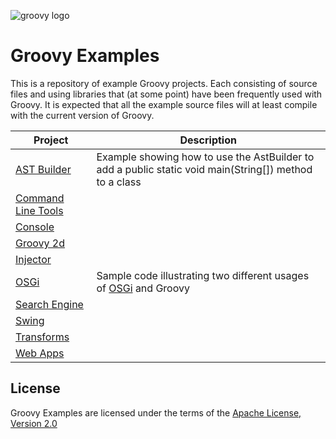 <!--

  SPDX-License-Identifier: Apache-2.0

  Licensed under the Apache License, Version 2.0 (the "License");
  you may not use this file except in compliance with the License.
  You may obtain a copy of the License at

    https://www.apache.org/licenses/LICENSE-2.0

  Unless required by applicable law or agreed to in writing, software
  distributed under the License is distributed on an "AS IS" BASIS,
  WITHOUT WARRANTIES OR CONDITIONS OF ANY KIND, either express or implied.
  See the License for the specific language governing permissions and
  limitations under the License.

-->

![groovy logo](https://raw.githubusercontent.com/groovy/artwork/master/medium.png)

Groovy Examples
===============

This is a repository of example Groovy projects.  Each consisting of source files and using libraries 
that (at some point) have been frequently used with Groovy. It is expected that all the example source
files will at least compile with the current version of Groovy.

Project   |  Description
--------- | ------------
[AST Builder](src/main/groovy/astbuilder) | Example showing how to use the AstBuilder to add a public static void main(String[]) method to a class
[Command Line Tools](src/main/groovy/commandLineTools) | 
[Console](src/main/groovy/console) |
[Groovy 2d](src/main/groovy/groovy2d) |
[Injector](src/main/groovy/org/codehaus/groovy/grails/compiler/injection) | 
[OSGi](src/main/groovy/osgi) | Sample code illustrating two different usages of [OSGi](http://www.osgi.org/) and Groovy
[Search Engine](src/main/groovy/searchEngine) |
[Swing](src/main/groovy/swing) |
[Transforms](src/main/groovy/transforms) |
[Web Apps](src/main/groovy/webapps) |

## License

Groovy Examples are licensed under the terms of 
the [Apache License, Version 2.0](https://www.apache.org/licenses/LICENSE-2.0)
